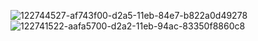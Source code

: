![122744527-af743f00-d2a5-11eb-84e7-b822a0d49278](https://github.com/MohamedAEleanany/BMI-Calculator/assets/116359570/e3892248-2dfd-423b-97c6-46f298c98cdd)
![122741522-aafa5700-d2a2-11eb-94ac-83350f8860c8](https://github.com/MohamedAEleanany/BMI-Calculator/assets/116359570/d3e9ef5c-3655-4f8a-a4e7-ba87e64f1abe)
